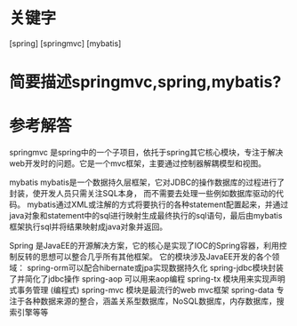 # 关键字

 \[spring\]  \[springmvc\] \[mybatis\]


# 简要描述springmvc,spring,mybatis?


# 参考解答

springmvc 是spring中的一个子项目，依托于spring其它核心模块，专注于解决web开发时的问题。它是一个mvc框架，主要通过控制器解耦模型和视图。


mybatis
mybatis是一个数据持久层框架，它对JDBC的操作数据库的过程进行了封装，使开发人员只需关注SQL本身，
而不需要去处理一些例如数据库驱动的代码。
mybatis通过XML或注解的方式将要执行的各种statement配置起来，并通过java对象和statement中的sql进行映射生成最终执行的sql语句，最后由mybatis框架执行sql并将结果映射成java对象并返回。


Spring 是JavaEE的开源解决方案，它的核心是实现了IOC的Spring容器，利用控制反转的思想可以整合几乎所有其他框架。
它的模块涉及JavaEE开发的各个领域：
spring-orm可以配合hibernate或jpa实现数据持久化
spring-jdbc模块封装了并简化了jdbc操作
spring-aop 可以用来aop编程
spring-tx 模块用来实现声明式事务管理 (编程式)
spring-mvc 模块是最流行的web mvc框架
spring-data 专注于各种数据来源的整合，涵盖关系型数据库，NoSQL数据库，内存数据库，搜索引擎等等
